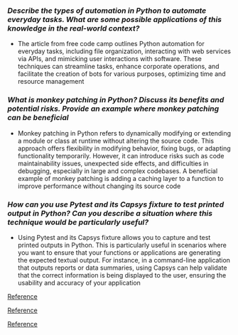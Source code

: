 ### *Describe the types of automation in Python to automate everyday tasks. What are some possible applications of this knowledge in the real-world context?* ###

- The article from free code camp outlines Python automation for everyday tasks, including file organization, interacting with web services via APIs, and mimicking user interactions with software. These techniques can streamline tasks, enhance corporate operations, and facilitate the creation of bots for various purposes, optimizing time and resource management
### *What is monkey patching in Python? Discuss its benefits and potential risks. Provide an example where monkey patching can be beneficial* ###

- Monkey patching in Python refers to dynamically modifying or extending a module or class at runtime without altering the source code. This approach offers flexibility in modifying behavior, fixing bugs, or adapting functionality temporarily. However, it can introduce risks such as code maintainability issues, unexpected side effects, and difficulties in debugging, especially in large and complex codebases. A beneficial example of monkey patching is adding a caching layer to a function to improve performance without changing its source code

### *How can you use Pytest and its Capsys fixture to test printed output in Python? Can you describe a situation where this technique would be particularly useful?* ###

- Using Pytest and its Capsys fixture allows you to capture and test printed outputs in Python. This is particularly useful in scenarios where you want to ensure that your functions or applications are generating the expected textual output. For instance, in a command-line application that outputs reports or data summaries, using Capsys can help validate that the correct information is being displayed to the user, ensuring the usability and accuracy of your application

[Reference](https://www.freecodecamp.org/news/building-bots/)

[Reference](https://medium.com/@bits_code/https-medium-com-bits-code-monkey-patching-in-python-9a28dc0cbe4f)

[Reference](https://pavolkutaj.medium.com/how-to-test-printed-output-in-python-with-pytest-and-its-capsys-fixture-161010cfc5ad)
